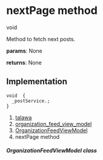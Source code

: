 
<div>

# nextPage method

</div>


void 



Method to fetch next posts.

**params**: None

**returns**: None



## Implementation

``` language-dart
void  {
  _postService.;
}
```







1.  [talawa](../../index.html)
2.  [organization_feed_view_model](../../view_model_after_auth_view_models_feed_view_models_organization_feed_view_model/)
3.  [OrganizationFeedViewModel](../../view_model_after_auth_view_models_feed_view_models_organization_feed_view_model/OrganizationFeedViewModel-class.html)
4.  nextPage method

##### OrganizationFeedViewModel class







